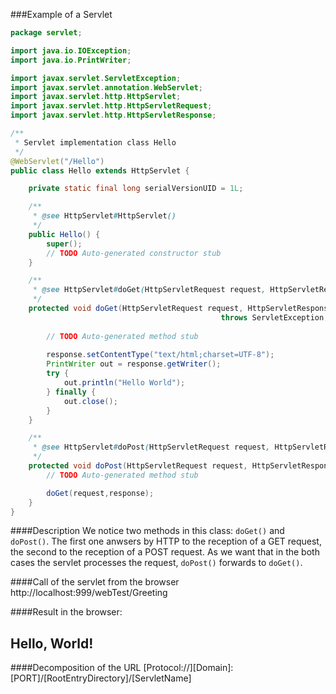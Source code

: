 ###Example of a Servlet

```java
package servlet;

import java.io.IOException;
import java.io.PrintWriter;

import javax.servlet.ServletException;
import javax.servlet.annotation.WebServlet;
import javax.servlet.http.HttpServlet;
import javax.servlet.http.HttpServletRequest;
import javax.servlet.http.HttpServletResponse;

/**
 * Servlet implementation class Hello
 */
@WebServlet("/Hello")
public class Hello extends HttpServlet {

    private static final long serialVersionUID = 1L;

    /**
     * @see HttpServlet#HttpServlet()
     */
    public Hello() {
        super();
        // TODO Auto-generated constructor stub
    }

    /**
     * @see HttpServlet#doGet(HttpServletRequest request, HttpServletResponse response)
     */
    protected void doGet(HttpServletRequest request, HttpServletResponse response)              
                                               throws ServletException, IOException {
 
        // TODO Auto-generated method stub
       
        response.setContentType("text/html;charset=UTF-8");
        PrintWriter out = response.getWriter();
        try {
            out.println("Hello World");
        } finally {
            out.close();
        }
    }

    /**
     * @see HttpServlet#doPost(HttpServletRequest request, HttpServletResponse response)
     */
    protected void doPost(HttpServletRequest request, HttpServletResponse response) throws ServletException, IOException {
        // TODO Auto-generated method stub

        doGet(request,response);
    }
}
```


####Description
We notice two methods in this class: <code>doGet()</code> and <code>doPost()</code>. The first one anwsers by HTTP to the reception of a GET request, the second to the reception of a POST request. As we want that in the both cases the servlet processes the request, <code>doPost()</code> forwards to <code>doGet()</code>.

####Call of the servlet from the browser
http://localhost:999/webTest/Greeting

####Result in the browser:

<h2>Hello, World!</h2>


####Decomposition of the URL
[Protocol://][Domain]:[PORT]/[RootEntryDirectory]/[ServletName]
